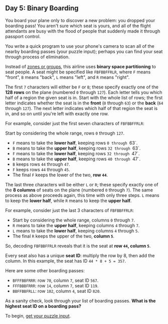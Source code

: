 ## Day 5: Binary Boarding
You board your plane only to discover a new problem: you dropped your boarding pass!
You aren't sure which seat is yours,
and all of the flight attendants are busy with the flood of people that suddenly made it through passport control.

You write a quick program to use your phone's camera to scan all of the nearby boarding passes (your puzzle input);
perhaps you can find your seat through process of elimination.

Instead of [zones or groups][1], this airline uses **binary space partitioning** to seat people.
A seat might be specified like `FBFBBFFRLR`, where
`F` means "front",
`B` means "back",
`L` means "left", and
`R` means "right".

The first `7` characters will either be `F` or `B`;
these specify exactly one of the **128 rows** on the plane (numbered `0` through `127`).
Each letter tells you which half of a region the given seat is in.
Start with the whole list of rows;
the first letter indicates whether the seat is in the **front** (`0` through `63`) or the **back** (`64` through `127`).
The next letter indicates which half of that region the seat is in, and so on until you're left with exactly one row.

For example, consider just the first seven characters of `FBFBBFFRLR`:

Start by considering the whole range, rows `0` through `127`.
* `F` means to take the **lower half**, keeping rows `0 through `63`.
* `B` means to take the **upper half**, keeping rows `32 through `63`.
* `F` means to take the **lower half**, keeping rows `32 through `47`.
* `B` means to take the **upper half**, keeping rows `40 through `47`.
* `B` keeps rows `44` through `47`.
* `F` keeps rows `44` through `45`.
* The final `F` keeps the lower of the two, **row `44`**.

The last three characters will be either `L` or `R`;
these specify exactly one of the **8 columns** of seats on the plane (numbered `0` through `7`).
The same process as above proceeds again, this time with only three steps.
`L` means to keep the **lower half**, while `R` means to keep the **upper half**.

For example, consider just the last 3 characters of `FBFBBFFRLR`:
* Start by considering the whole range, columns `0` through `7`.
* `R` means to take the **upper half**, keeping columns `4` through `7`.
* `L` means to take the **lower half**, keeping columns `4` through `5`.
* The final `R` keeps the upper of the two, **column `5`**.

So, decoding `FBFBBFFRLR` reveals that it is the seat at **row `44`, column `5`**.

Every seat also has a unique **seat ID**: multiply the row by 8, then add the column.
In this example, the seat has ID `44 * 8 + 5 = 357`.

Here are some other boarding passes:
* `BFFFBBFRRR`: row `70`, column `7`, seat ID `567`.
* `FFFBBBFRRR`: row `14`, column `7`, seat ID `119`.
* `BBFFBBFRLL`: row `102`, column `4`, seat ID `820`.

As a sanity check, look through your list of boarding passes.
**What is the highest seat ID on a boarding pass?**

To begin, [get your puzzle input][2].


[1]: https://www.youtube.com/watch?v=oAHbLRjF0vo "The Better Boarding Method Airlines Won't Use"
[2]: https://adventofcode.com/2020/day/5/input